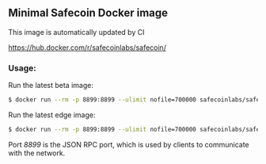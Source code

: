 ## Minimal Safecoin Docker image
This image is automatically updated by CI

https://hub.docker.com/r/safecoinlabs/safecoin/

### Usage:
Run the latest beta image:
```bash
$ docker run --rm -p 8899:8899 --ulimit nofile=700000 safecoinlabs/safecoin:beta
```

Run the latest edge image:
```bash
$ docker run --rm -p 8899:8899 --ulimit nofile=700000 safecoinlabs/safecoin:edge
```

Port *8899* is the JSON RPC port, which is used by clients to communicate with the network.

